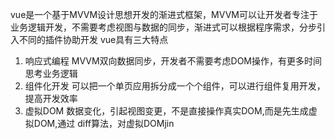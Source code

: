 vue是一个基于MVVM设计思想开发的渐进式框架，MVVM可以让开发者专注于业务逻辑开发，不需要考虑视图与数据的同步，渐进式可以根据程序需求，分步引入不同的插件协助开发
vue具有三大特点
1. 响应式编程
   MVVM双向数据同步，开发者不需要考虑DOM操作，有更多时间思考业务逻辑
2. 组件化开发
   可以把一个单页应用拆分成一个个组件，可以进行组件复用开发，提高开发效率
3. 虚拟DOM
	数据变化，引起视图变更，不是直接操作真实DOM,而是先生成虚拟DOM,通过 diff算法，对虚拟DOMjin